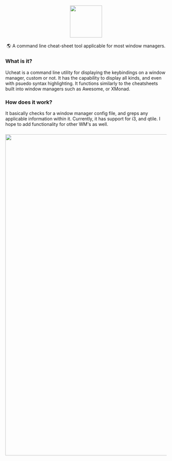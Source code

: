 <h3 align="center"><img src="https://cdn.discordapp.com/attachments/755119979786928369/854491946259972106/ucheat.png" height="100px"></h3>

<p align="center">🌎 A command line cheat-sheet tool applicable for most window managers.</p>

### What is it?
Ucheat is a command line utility for displaying the keybindings on a window manager, custom or not. It has the capability to display all kinds,
and even with psuedo syntax highlighting. It functions similarly to the cheatsheets built into window managers such as Awesome, or XMonad.

### How does it work?
It basically checks for a window manager config file, and greps any applicable information within it. Currently, it has support for i3, and qtile. I hope to add functionality for other WM's as well.

<h3 align="right"><img src="https://cdn.discordapp.com/attachments/800771771291664435/864947251158450186/ucheat.png" height="1000px"></h3>
